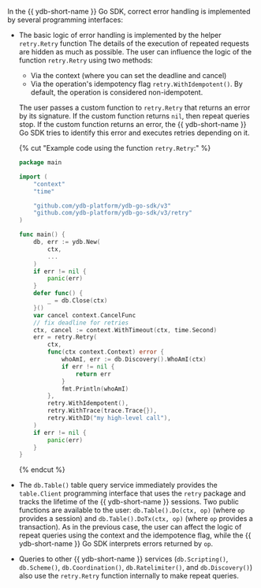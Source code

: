 In the {{ ydb-short-name }} Go SDK, correct error handling is implemented by several programming interfaces:

* The basic logic of error handling is implemented by the helper `retry.Retry` function
  The details of the execution of repeated requests are hidden as much as possible.
  The user can influence the logic of the function `retry.Retry` using two methods:
   * Via the context (where you can set the deadline and cancel)
   * Via the operation's idempotency flag `retry.WithIdempotent()`. By default, the operation is considered non-idempotent.

  The user passes a custom function to `retry.Retry` that returns an error by its signature.
  If the custom function returns `nil`, then repeat queries stop.
  If the custom function returns an error, the {{ ydb-short-name }} Go SDK tries to identify this error and executes retries depending on it.

  {% cut "Example code using the function `retry.Retry`:" %}

    ```go
    package main
    
    import (
        "context"
        "time"
    
        "github.com/ydb-platform/ydb-go-sdk/v3"
        "github.com/ydb-platform/ydb-go-sdk/v3/retry"
    )
    
    func main() {
        db, err := ydb.New(
            ctx,
            ...
        )
        if err != nil {
            panic(err)
        }
        defer func() {
            _ = db.Close(ctx)
        }()
        var cancel context.CancelFunc
        // fix deadline for retries
        ctx, cancel := context.WithTimeout(ctx, time.Second)
        err = retry.Retry(
            ctx,
            func(ctx context.Context) error {
                whoAmI, err := db.Discovery().WhoAmI(ctx)
                if err != nil {
                    return err
                }
                fmt.Println(whoAmI)
            },
            retry.WithIdempotent(),
            retry.WithTrace(trace.Trace{}),
            retry.WithID("my high-level call"),
        )
        if err != nil {
            panic(err)
        }
    }
    ```

  {% endcut %}

* The `db.Table()` table query service immediately provides the `table.Client` programming interface that uses the `retry` package and tracks the lifetime of the {{ ydb-short-name }} sessions.
  Two public functions are available to the user: `db.Table().Do(ctx, op)` (where `op` provides a session) and `db.Table().DoTx(ctx, op)` (where `op` provides a transaction).
  As in the previous case, the user can affect the logic of repeat queries using the context and the idempotence flag, while the {{ ydb-short-name }} Go SDK interprets errors returned by `op`.

* Queries to other {{ ydb-short-name }} services (`db.Scripting()`, `db.Scheme()`, `db.Coordination()`, `db.Ratelimiter()`, and `db.Discovery()`) also use the `retry.Retry` function internally to make repeat queries.
